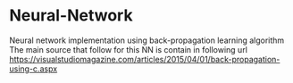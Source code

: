 # Neural-Network
Neural network implementation using back-propagation learning algorithm   
The main source that follow for this NN is contain in following url
https://visualstudiomagazine.com/articles/2015/04/01/back-propagation-using-c.aspx
